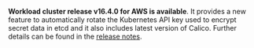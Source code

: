 **Workload cluster release v16.4.0 for AWS is available**. It provides a new feature to automatically rotate the Kubernetes API key used to encrypt secret data in etcd and it also includes latest version of Calico. Further details can be found in the [release notes](https://docs.giantswarm.io/changes/workload-cluster-releases-aws/releases/aws-v16.4.0/).
